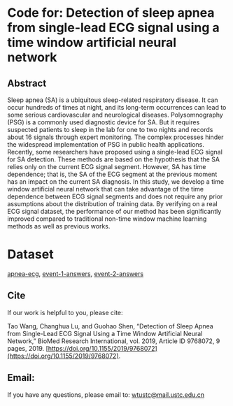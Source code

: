 #  Code for: Detection of sleep apnea from single-lead ECG signal using a time window artificial neural network

## Abstract

Sleep apnea (SA) is a ubiquitous sleep-related respiratory disease. It can occur hundreds of times at night, and its long-term occurrences can lead to some serious cardiovascular and neurological diseases. Polysomnography (PSG) is a commonly used diagnostic device for SA. But it requires suspected patients to sleep in the lab for one to two nights and records about 16 signals through expert monitoring. The complex processes hinder the widespread implementation of PSG in public health applications. Recently, some researchers have proposed using a single-lead ECG signal for SA detection. These methods are based on the hypothesis that the SA relies only on the current ECG signal segment. However, SA has time dependence; that is, the SA of the ECG segment at the previous moment has an impact on the current SA diagnosis. In this study, we develop a time window artificial neural network that can take advantage of the time dependence between ECG signal segments and does not require any prior assumptions about the distribution of training data. By verifying on a real ECG signal dataset, the performance of our method has been significantly improved compared to traditional non-time window machine learning methods as well as previous works.

# Dataset

[apnea-ecg](https://physionet.org/content/apnea-ecg/1.0.0/), [event-1-answers](dataset/event-1-answers), [event-2-answers](dataset/event-2-answers)

## Cite

If our work is helpful to you, please cite:

Tao Wang, Changhua Lu, and Guohao Shen, “Detection of Sleep Apnea from Single-Lead ECG Signal Using a Time Window Artificial Neural Network,” BioMed Research International, vol. 2019, Article ID 9768072, 9 pages, 2019. [https://doi.org/10.1155/2019/9768072](https://doi.org/10.1155/2019/9768072).

## Email:

If you have any questions, please email to: wtustc@mail.ustc.edu.cn
